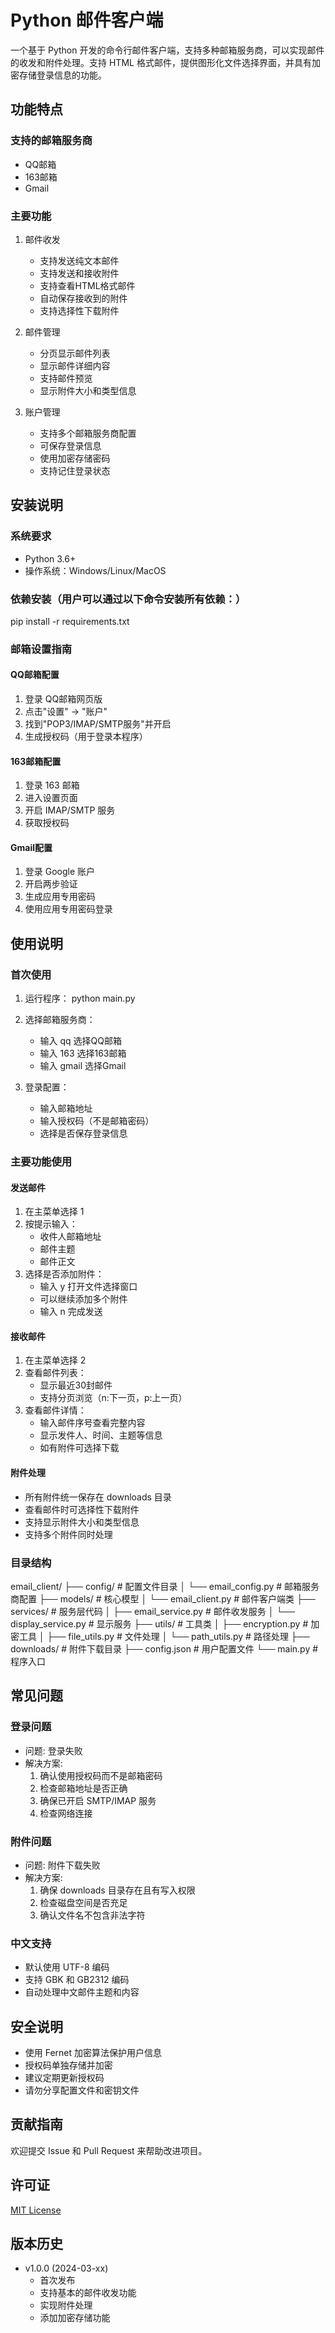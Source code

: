 # Python 邮件客户端

一个基于 Python 开发的命令行邮件客户端，支持多种邮箱服务商，可以实现邮件的收发和附件处理。支持 HTML 格式邮件，提供图形化文件选择界面，并具有加密存储登录信息的功能。

## 功能特点

### 支持的邮箱服务商
- QQ邮箱
- 163邮箱
- Gmail

### 主要功能
1. 邮件收发
   - 支持发送纯文本邮件
   - 支持发送和接收附件
   - 支持查看HTML格式邮件
   - 自动保存接收到的附件
   - 支持选择性下载附件
   
2. 邮件管理
   - 分页显示邮件列表
   - 显示邮件详细内容
   - 支持邮件预览
   - 显示附件大小和类型信息
   
3. 账户管理
   - 支持多个邮箱服务商配置
   - 可保存登录信息
   - 使用加密存储密码
   - 支持记住登录状态

## 安装说明

### 系统要求
- Python 3.6+
- 操作系统：Windows/Linux/MacOS

### 依赖安装（用户可以通过以下命令安装所有依赖：）
pip install -r requirements.txt

### 邮箱设置指南

#### QQ邮箱配置
1. 登录 QQ邮箱网页版
2. 点击"设置" -> "账户"
3. 找到"POP3/IMAP/SMTP服务"并开启
4. 生成授权码（用于登录本程序）

#### 163邮箱配置
1. 登录 163 邮箱
2. 进入设置页面
3. 开启 IMAP/SMTP 服务
4. 获取授权码

#### Gmail配置
1. 登录 Google 账户
2. 开启两步验证
3. 生成应用专用密码
4. 使用应用专用密码登录

## 使用说明

### 首次使用
1. 运行程序：
   python main.py

2. 选择邮箱服务商：
   - 输入 qq 选择QQ邮箱
   - 输入 163 选择163邮箱
   - 输入 gmail 选择Gmail

3. 登录配置：
   - 输入邮箱地址
   - 输入授权码（不是邮箱密码）
   - 选择是否保存登录信息

### 主要功能使用

#### 发送邮件
1. 在主菜单选择 1
2. 按提示输入：
   - 收件人邮箱地址
   - 邮件主题
   - 邮件正文
3. 选择是否添加附件：
   - 输入 y 打开文件选择窗口
   - 可以继续添加多个附件
   - 输入 n 完成发送

#### 接收邮件
1. 在主菜单选择 2
2. 查看邮件列表：
   - 显示最近30封邮件
   - 支持分页浏览（n:下一页，p:上一页）
3. 查看邮件详情：
   - 输入邮件序号查看完整内容
   - 显示发件人、时间、主题等信息
   - 如有附件可选择下载

#### 附件处理
- 所有附件统一保存在 downloads 目录
- 查看邮件时可选择性下载附件
- 支持显示附件大小和类型信息
- 支持多个附件同时处理

### 目录结构

email_client/
├── config/                 # 配置文件目录
│   └── email_config.py    # 邮箱服务商配置
├── models/                # 核心模型
│   └── email_client.py    # 邮件客户端类
├── services/             # 服务层代码
│   ├── email_service.py   # 邮件收发服务
│   └── display_service.py # 显示服务
├── utils/                # 工具类
│   ├── encryption.py     # 加密工具
│   ├── file_utils.py     # 文件处理
│   └── path_utils.py     # 路径处理
├── downloads/            # 附件下载目录
├── config.json          # 用户配置文件
└── main.py             # 程序入口

## 常见问题

### 登录问题
- 问题: 登录失败
- 解决方案: 
  1. 确认使用授权码而不是邮箱密码
  2. 检查邮箱地址是否正确
  3. 确保已开启 SMTP/IMAP 服务
  4. 检查网络连接

### 附件问题
- 问题: 附件下载失败
- 解决方案:
  1. 确保 downloads 目录存在且有写入权限
  2. 检查磁盘空间是否充足
  3. 确认文件名不包含非法字符

### 中文支持
- 默认使用 UTF-8 编码
- 支持 GBK 和 GB2312 编码
- 自动处理中文邮件主题和内容

## 安全说明
- 使用 Fernet 加密算法保护用户信息
- 授权码单独存储并加密
- 建议定期更新授权码
- 请勿分享配置文件和密钥文件

## 贡献指南
欢迎提交 Issue 和 Pull Request 来帮助改进项目。

## 许可证
[MIT License](LICENSE)

## 版本历史
- v1.0.0 (2024-03-xx)
  - 首次发布
  - 支持基本的邮件收发功能
  - 实现附件处理
  - 添加加密存储功能
